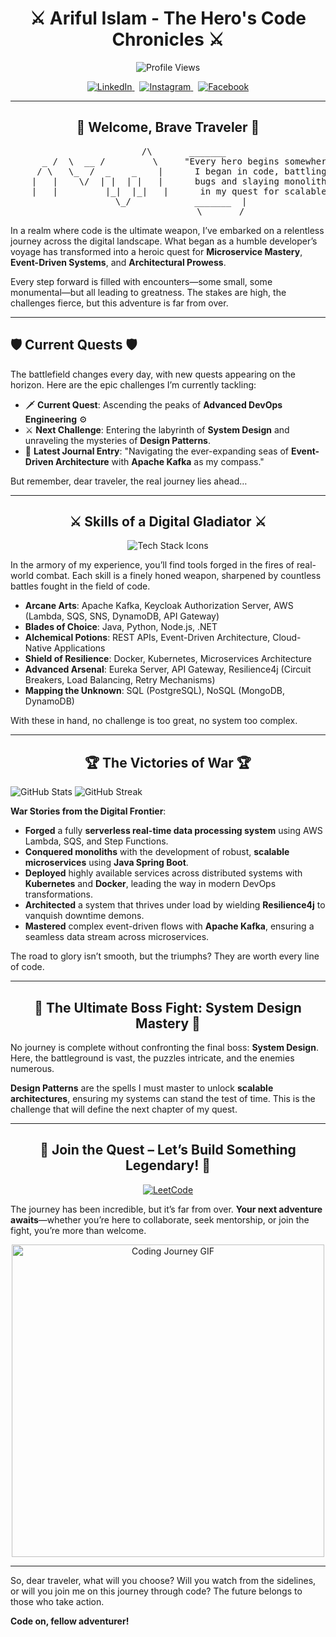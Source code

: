 <h1 align="center">⚔️ Ariful Islam - The Hero's Code Chronicles ⚔️</h1>

<p align="center">
  <img src="https://komarev.com/ghpvc/?username=devarifkhan&style=for-the-badge" alt="Profile Views" />
</p>

<p align="center">
  <a href="https://www.linkedin.com/in/devarifkhan/" target="_blank">
    <img src="https://img.shields.io/badge/LinkedIn-0077B5?style=for-the-badge&logo=linkedin&logoColor=white" alt="LinkedIn" />
  </a>
  &nbsp;
  <a href="https://www.instagram.com/devarifkhan/" target="_blank">
    <img src="https://img.shields.io/badge/Instagram-E4405F?style=for-the-badge&logo=instagram&logoColor=white" alt="Instagram" />
  </a>
  &nbsp;
  <a href="https://www.facebook.com/ariful.devarif/" target="_blank">
    <img src="https://img.shields.io/badge/Facebook-1877F2?style=for-the-badge&logo=facebook&logoColor=white" alt="Facebook" />
  </a>
</p>

---

<h2 align="center">🌟 Welcome, Brave Traveler 🌟</h2>
<pre align="center">
         /\       _______   
      _ /  \  __ /         \     "Every hero begins somewhere. 
     / \   \_  /  _    _    |      I began in code, battling 
    |   |    \/  | |  | |   |      bugs and slaying monoliths 
    |   |         |_|  |_|   |      in my quest for scalable systems."
     \_/            _______  |
                    \_______/
</pre>

In a realm where code is the ultimate weapon, I’ve embarked on a relentless journey across the digital landscape. What began as a humble developer’s voyage has transformed into a heroic quest for **Microservice Mastery**, **Event-Driven Systems**, and **Architectural Prowess**.

Every step forward is filled with encounters—some small, some monumental—but all leading to greatness. The stakes are high, the challenges fierce, but this adventure is far from over.

---

## 🛡️ Current Quests 🛡️

The battlefield changes every day, with new quests appearing on the horizon. Here are the epic challenges I’m currently tackling:

- 🗡️ **Current Quest**: Ascending the peaks of **Advanced DevOps Engineering** ⚙️
- ⚔️ **Next Challenge**: Entering the labyrinth of **System Design** and unraveling the mysteries of **Design Patterns**.
- 📜 **Latest Journal Entry**: "Navigating the ever-expanding seas of **Event-Driven Architecture** with **Apache Kafka** as my compass."

But remember, dear traveler, the real journey lies ahead…

---

<h2 align="center">⚔️ Skills of a Digital Gladiator ⚔️</h2>

<p align="center">
  <img src="https://skillicons.dev/icons?i=aws,java,spring,python,dotnet,nodejs,kafka,postgresql,mongodb,dynamodb,docker,git" alt="Tech Stack Icons">
</p>

In the armory of my experience, you’ll find tools forged in the fires of real-world combat. Each skill is a finely honed weapon, sharpened by countless battles fought in the field of code.

- **Arcane Arts**: Apache Kafka, Keycloak Authorization Server, AWS (Lambda, SQS, SNS, DynamoDB, API Gateway)
- **Blades of Choice**: Java, Python, Node.js, .NET
- **Alchemical Potions**: REST APIs, Event-Driven Architecture, Cloud-Native Applications
- **Shield of Resilience**: Docker, Kubernetes, Microservices Architecture
- **Advanced Arsenal**: Eureka Server, API Gateway, Resilience4j (Circuit Breakers, Load Balancing, Retry Mechanisms)
- **Mapping the Unknown**: SQL (PostgreSQL), NoSQL (MongoDB, DynamoDB)

With these in hand, no challenge is too great, no system too complex.

---

<h2 align="center">🏆 The Victories of War 🏆</h2>

![GitHub Stats](https://github-readme-stats.vercel.app/api?username=devarifkhan&show_icons=true&theme=radical)
![GitHub Streak](https://github-readme-streak-stats.herokuapp.com/?user=devarifkhan&theme=radical)

**War Stories from the Digital Frontier**:

- **Forged** a fully **serverless real-time data processing system** using AWS Lambda, SQS, and Step Functions.
- **Conquered monoliths** with the development of robust, **scalable microservices** using **Java Spring Boot**.
- **Deployed** highly available services across distributed systems with **Kubernetes** and **Docker**, leading the way in modern DevOps transformations.
- **Architected** a system that thrives under load by wielding **Resilience4j** to vanquish downtime demons.
- **Mastered** complex event-driven flows with **Apache Kafka**, ensuring a seamless data stream across microservices.

The road to glory isn’t smooth, but the triumphs? They are worth every line of code.

---

<h2 align="center">🏁 The Ultimate Boss Fight: System Design Mastery 🏁</h2>

No journey is complete without confronting the final boss: **System Design**. Here, the battleground is vast, the puzzles intricate, and the enemies numerous. 

**Design Patterns** are the spells I must master to unlock **scalable architectures**, ensuring my systems can stand the test of time. This is the challenge that will define the next chapter of my quest.

---

<h2 align="center">🚀 Join the Quest – Let’s Build Something Legendary! 🚀</h2>

<p align="center">
  <a href="https://leetcode.com/devarifkhan/" target="_blank">
    <img src="https://img.shields.io/badge/LeetCode-FFA116?style=for-the-badge&logo=leetcode&logoColor=white" alt="LeetCode" />
  </a>
</p>

The journey has been incredible, but it’s far from over. **Your next adventure awaits**—whether you’re here to collaborate, seek mentorship, or join the fight, you’re more than welcome.

<p align="center">
  <img src="https://media.giphy.com/media/LmNwrBhejkK9EFP504/giphy.gif" width="500" alt="Coding Journey GIF" />
</p>

---

So, dear traveler, what will you choose? Will you watch from the sidelines, or will you join me on this journey through code? The future belongs to those who take action.

**Code on, fellow adventurer!**
